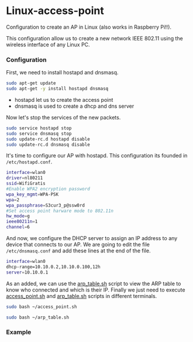 # Linux-access-point
Configuration to create an AP in Linux (also works in Raspberry Pi!!). 

This configuration allow us to create a new network IEEE 802.11 using the wireless interface of any Linux PC.

### Configuration
First, we need to install hostapd and dnsmasq.
```sh
sudo apt-get update
sudo apt-get -y install hostapd dnsmasq
```

   * hostapd let us to create the access point
   * dnsmasq is used to create a dhcp and dns server

Now let's stop the services of the new packets.
```sh
sudo service hostapd stop
sudo service dnsmasq stop
sudo update-rc.d hostapd disable
sudo update-rc.d dnsmasq disable
```

It's time to configure our AP with hostapd. This configuration its founded in `/etc/hostapd.conf`.
```sh
interface=wlan0
driver=nl80211
ssid=WifiGratis
#Enable WPA2 encryption password
wpa_key_mgmt=WPA-PSK
wpa=2
wpa_passphrase=S3cur3_p@ssw0rd
#Set access point harware mode to 802.11n
hw_mode=g
ieee80211n=1
channel=6
```

And now, we configure the DHCP server to assign an IP address to any device that connects to our AP. We are going to edit the file `/etc/dnsmasq.conf` and add these lines at the end of the file.
```sh
interface=wlan0
dhcp-range=10.10.0.2,10.10.0.100,12h
server=10.10.0.1
```

As an added, we can use the [arp_table.sh](https://github.com/davidahid/Linux-access-point/blob/master/scripts/arp_table.sh) script to view the ARP table to know who connected and which is their IP. Finally we just need to execute [access_point.sh](https://github.com/davidahid/Linux-access-point/blob/master/scripts/access_point.sh) and [arp_table.sh](https://github.com/davidahid/Linux-access-point/blob/master/scripts/arp_table.sh) scripts in different terminals.
```sh
sudo bash ~/access_point.sh
```
```sh
sudo bash ~/arp_table.sh
```

### Example
